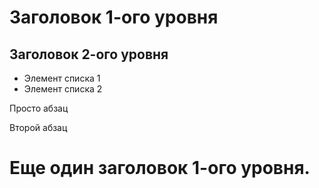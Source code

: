 # Заголовок 1-ого уровня

## Заголовок 2-ого уровня

* Элемент списка 1
* Элемент списка 2

Просто абзац

Второй абзац

# Еще один заголовок 1-ого уровня.


